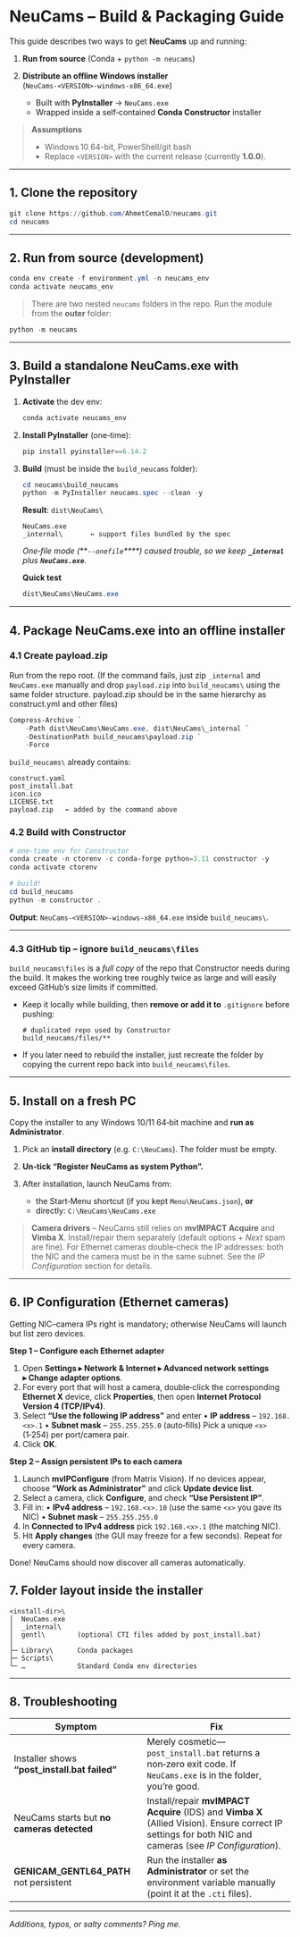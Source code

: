 # NeuCams – Build & Packaging Guide

This guide describes two ways to get **NeuCams** up and running:

1. **Run from source** (Conda + `python -m neucams`)
2. **Distribute an offline Windows installer** (`NeuCams‑<VERSION>‑windows‑x86_64.exe`)

   * Built with **PyInstaller** → `NeuCams.exe`
   * Wrapped inside a self‑contained **Conda Constructor** installer

> **Assumptions**
>
> * Windows 10 64-bit, PowerShell/git bash
> * Replace `<VERSION>` with the current release (currently **1.0.0**).

---

## 1. Clone the repository

```powershell
git clone https://github.com/AhmetCemalO/neucams.git
cd neucams
```

---

## 2. Run from source (development)

```powershell
conda env create -f environment.yml -n neucams_env
conda activate neucams_env
```

> There are two nested `neucams` folders in the repo.
> Run the module from the **outer** folder:

```powershell
python -m neucams
```

---

## 3. Build a standalone **NeuCams.exe** with PyInstaller

1. **Activate** the dev env:

   ```powershell
   conda activate neucams_env
   ```

2. **Install PyInstaller** (one‑time):

   ```powershell
   pip install pyinstaller==6.14.2
   ```

3. **Build** (must be inside the `build_neucams` folder):

   ```powershell
   cd neucams\build_neucams
   python -m PyInstaller neucams.spec --clean -y
   ```

   **Result**: `dist\NeuCams\`

   ```
   NeuCams.exe
   _internal\       ← support files bundled by the spec
   ```

   *One‑file mode (****`--onefile`**\*\*) caused trouble, so we keep ****`_internal`**** plus ****`NeuCams.exe`****.*

   **Quick test**

   ```powershell
   dist\NeuCams\NeuCams.exe
   ```

---

## 4. Package **NeuCams.exe** into an offline installer

### 4.1 Create **payload.zip**

Run from the repo root. (If the command fails, just zip `_internal` and `NeuCams.exe` manually and drop `payload.zip` into `build_neucams\` using the same folder structure. payload.zip should be in the same hierarchy as construct.yml and other files)

```powershell
Compress-Archive `
    -Path dist\NeuCams\NeuCams.exe, dist\NeuCams\_internal `
    -DestinationPath build_neucams\payload.zip `
    -Force
```

`build_neucams\` already contains:

```
construct.yaml
post_install.bat
icon.ico
LICENSE.txt
payload.zip   ← added by the command above
```

### 4.2 Build with Constructor

```powershell
# one‑time env for Constructor
conda create -n ctorenv -c conda-forge python=3.11 constructor -y
conda activate ctorenv

# build!
cd build_neucams
python -m constructor .
```

**Output**: `NeuCams-<VERSION>-windows-x86_64.exe` inside `build_neucams\`.

---

### 4.3 GitHub tip – ignore `build_neucams\files`

`build_neucams\files` is a *full copy* of the repo that Constructor needs during the build. It makes the working tree roughly twice as large and will easily exceed GitHub’s size limits if committed.

- Keep it locally while building, then **remove or add it to** `.gitignore` before pushing:

    ```
    # duplicated repo used by Constructor
    build_neucams/files/**
    ```

- If you later need to rebuild the installer, just recreate the folder by copying the current repo back into `build_neucams\files`.

---

## 5. Install on a fresh PC

Copy the installer to any Windows 10/11 64‑bit machine and **run as Administrator**.

1. Pick an **install directory** (e.g. `C:\NeuCams`). The folder must be empty.
2. **Un‑tick “Register NeuCams as system Python”.**
3. After installation, launch NeuCams from:

   * the Start‑Menu shortcut (if you kept `Menu\NeuCams.json`), **or**
   * directly: `C:\NeuCams\NeuCams.exe`

> **Camera drivers** – NeuCams still relies on **mvIMPACT Acquire** and **Vimba X**.
> Install/repair them separately (default options + *Next* spam are fine).
> For Ethernet cameras double‑check the IP addresses: both the NIC and the camera must be in the same subnet. See the *IP Configuration* section for details.

---

## 6. IP Configuration (Ethernet cameras)

Getting NIC–camera IPs right is mandatory; otherwise NeuCams will launch but list zero devices.

**Step 1 – Configure each Ethernet adapter**

1. Open **Settings ▸ Network & Internet ▸ Advanced network settings ▸ Change adapter options**.
2. For every port that will host a camera, double‑click the corresponding **Ethernet X** device, click **Properties**, then open **Internet Protocol Version 4 (TCP/IPv4)**.
3. Select **“Use the following IP address”** and enter
   • **IP address** – `192.168.<x>.1`
   • **Subnet mask** – `255.255.255.0` (auto‑fills)
   Pick a unique `<x>` (1‑254) per port/camera pair.
4. Click **OK**.

**Step 2 – Assign persistent IPs to each camera**

1. Launch **mvIPConfigure** (from Matrix Vision). If no devices appear, choose **“Work as Administrator”** and click **Update device list**.
2. Select a camera, click **Configure**, and check **“Use Persistent IP”**.
3. Fill in:
   • **IPv4 address** – `192.168.<x>.10` (use the same `<x>` you gave its NIC)
   • **Subnet mask** – `255.255.255.0`
4. In **Connected to IPv4 address** pick `192.168.<x>.1` (the matching NIC).
5. Hit **Apply changes** (the GUI may freeze for a few seconds). Repeat for every camera.

Done! NeuCams should now discover all cameras automatically.

## 7. Folder layout inside the installer

```
<install‑dir>\
│  NeuCams.exe
│  _internal\
│  gentl\        (optional CTI files added by post_install.bat)
│
├─ Library\      Conda packages
├─ Scripts\
└─ …             Standard Conda env directories
```

---

## 8. Troubleshooting

| Symptom                                        | Fix                                                                                                                                                      |
| ---------------------------------------------- | -------------------------------------------------------------------------------------------------------------------------------------------------------- |
| Installer shows **“post\_install.bat failed”** | Merely cosmetic—`post_install.bat` returns a non‑zero exit code. If `NeuCams.exe` is in the folder, you’re good.                                         |
| NeuCams starts but **no cameras detected**     | Install/repair **mvIMPACT Acquire** (IDS) and **Vimba X** (Allied Vision). Ensure correct IP settings for both NIC and cameras (see *IP Configuration*). |
| **GENICAM\_GENTL64\_PATH** not persistent      | Run the installer **as Administrator** or set the environment variable manually (point it at the `.cti` files).                                          |

---

*Additions, typos, or salty comments? Ping me.*
